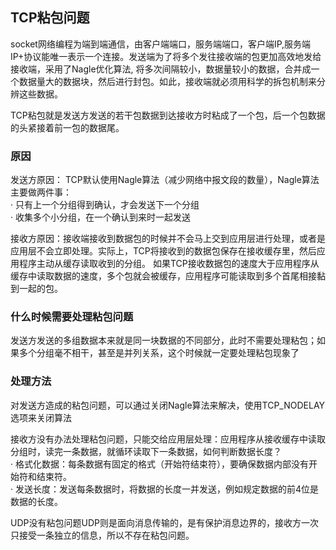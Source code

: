 ## TCP粘包问题

socket网络编程为端到端通信，由客户端端口，服务端端口，客户端IP,服务端IP+协议能唯一表示一个连接。发送端为了将多个发往接收端的包更加高效地发给接收端，采用了Nagle优化算法,
将多次间隔较小，数据量较小的数据，合并成一个数据量大的数据块，然后进行封包。如此，接收端就必须用科学的拆包机制来分辨这些数据。

TCP粘包就是发送方发送的若干包数据到达接收方时粘成了一个包，后一个包数据的头紧接着前一包的数据尾。

### 原因

发送方原因： TCP默认使用Nagle算法（减少网络中报文段的数量），Nagle算法主要做两件事：\
· 只有上一个分组得到确认，才会发送下一个分组\
· 收集多个小分组，在一个确认到来时一起发送

接收方原因：接收端接收到数据包的时候并不会马上交到应用层进行处理，或者是应用层不会立即处理。实际上，TCP将接收到的数据包保存在接收缓存里，然后应用程序主动从缓存读取收到的分组。
如果TCP接收数据包的速度大于应用程序从缓存中读取数据的速度，多个包就会被缓存，应用程序可能读取到多个首尾相接黏到一起的包。

### 什么时候需要处理粘包问题

发送方发送的多组数据本来就是同一块数据的不同部分，此时不需要处理粘包；如果多个分组毫不相干，甚至是并列关系，这个时候就一定要处理粘包现象了

### 处理方法

对发送方造成的粘包问题，可以通过关闭Nagle算法来解决，使用TCP_NODELAY选项来关闭算法

接收方没有办法处理粘包问题，只能交给应用层处理：应用程序从接收缓存中读取分组时，读完一条数据，就循环读取下一条数据，如何判断数据长度？\
· 格式化数据：每条数据有固定的格式（开始符结束符），要确保数据内部没有开始符和结束符。\
· 发送长度：发送每条数据时，将数据的长度一并发送，例如规定数据的前4位是数据的长度。

UDP没有粘包问题UDP则是面向消息传输的，是有保护消息边界的，接收方一次只接受一条独立的信息，所以不存在粘包问题。
